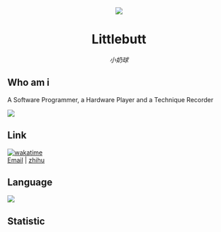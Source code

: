 
<div align="center">
<img src="https://avatars.githubusercontent.com/u/70781619?v=4"/>

# Littlebutt
_小奶球_
  
</div>

## Who am i

A Software Programmer, a Hardware Player and a Technique Recorder

<img align="center" src="https://github-readme-stats.vercel.app/api?username=littlebutt&show_icons=true&theme=light&hide_border=true">

## Link
[![wakatime](https://wakatime.com/badge/user/018f0816-e25e-49f2-b716-938be2eb881f.svg)](https://wakatime.com/@018f0816-e25e-49f2-b716-938be2eb881f)
</br>
<a href="mailto:luogan1996@icloud.com">Email</a> | 
<a href="https://www.zhihu.com/people/luo-gan-5-62">zhihu</a>

## Language

<img align="center" src="https://github-readme-stats.vercel.app/api/wakatime?username=littlebutt&layout=compact&theme=light&hide_border=true">

## Statistic

<p align="center">
  
  <br/>
  
</p>

